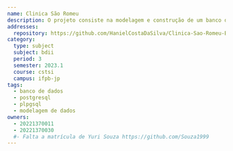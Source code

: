 ```yaml
---
name: Clinica São Romeu 
description: O projeto consiste na modelagem e construção de um banco de dados, com base no problema de uma clinica médica. 
addresses:
  repository: https://github.com/HanielCostaDaSilva/Clinica-Sao-Romeu-BD
category:
  type: subject
  subject: bdii
  period: 3
  semester: 2023.1
  course: cstsi
  campus: ifpb-jp
tags:
  - banco de dados
  - postgresql
  - plpgsql
  - modelagem de dados
owners:
  - 20221370011
  - 20221370030 
  #- Falta a matrícula de Yuri Souza https://github.com/Souza1999
---
```

